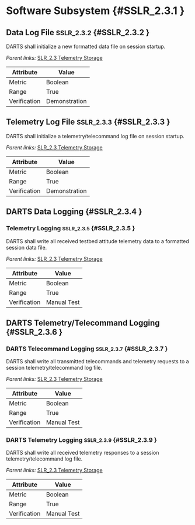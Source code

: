 # Software Subsystem {#SSLR_2.3.1 }

## Data Log File <small>SSLR_2.3.2</small> {#SSLR_2.3.2 }

DARTS  shall initialize a new formatted data file on session startup.

*Parent links:* [SLR_2.3 Telemetry Storage](SLR_2.html#SLR_2.3)

| Attribute | Value |
| --------- | ----- |
| Metric | Boolean |
| Range | True |
| Verification | Demonstration |


## Telemetry Log File <small>SSLR_2.3.3</small> {#SSLR_2.3.3 }

DARTS shall initialize a telemetry/telecommand log file on session startup.

*Parent links:* [SLR_2.3 Telemetry Storage](SLR_2.html#SLR_2.3)

| Attribute | Value |
| --------- | ----- |
| Metric | Boolean |
| Range | True |
| Verification | Demonstration |


## DARTS Data Logging {#SSLR_2.3.4 }

### Telemetry Logging <small>SSLR_2.3.5</small> {#SSLR_2.3.5 }

DARTS shall write all received testbed attitude telemetry data to a formatted session data file.

*Parent links:* [SLR_2.3 Telemetry Storage](SLR_2.html#SLR_2.3)

| Attribute | Value |
| --------- | ----- |
| Metric | Boolean |
| Range | True |
| Verification | Manual Test |


## DARTS Telemetry/Telecommand Logging {#SSLR_2.3.6 }

### DARTS Telecommand Logging <small>SSLR_2.3.7</small> {#SSLR_2.3.7 }

DARTS shall write all transmitted telecommands and telemetry requests to a session telemetry/telecommand log file.

*Parent links:* [SLR_2.3 Telemetry Storage](SLR_2.html#SLR_2.3)

| Attribute | Value |
| --------- | ----- |
| Metric | Boolean |
| Range | True |
| Verification | Manual Test |


### DARTS Telemetry Logging <small>SSLR_2.3.9</small> {#SSLR_2.3.9 }

DARTS shall write all received telemetry responses to a session telemetry/telecommand log file.

*Parent links:* [SLR_2.3 Telemetry Storage](SLR_2.html#SLR_2.3)

| Attribute | Value |
| --------- | ----- |
| Metric | Boolean |
| Range | True |
| Verification | Manual Test |



